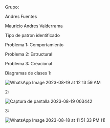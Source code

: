 Grupo:


Andres Fuentes


Mauricio Andres Valderrama

Tipo de patron identificado

Problema 1: Comportamiento

Problema 2: Estructural

Problema 3: Creacional

Diagramas de clases
1:

![WhatsApp Image 2023-08-19 at 12 13 59 AM](https://github.com/Mauricio7274/Tipo_Patrones/assets/99046250/e2cf98e4-aa27-4b3d-b37e-fc4c73200dda)



2:

![Captura de pantalla 2023-08-19 003442](https://github.com/Mauricio7274/Tipo_Patrones/assets/99046250/6dac06af-e8fa-4cd0-9170-e02ae0f22183)

3:



![WhatsApp Image 2023-08-18 at 11 51 33 PM (1)](https://github.com/Mauricio7274/Tipo_Patrones/assets/99046250/53c235a6-1ba8-4f48-8480-9945b734f4f8)





